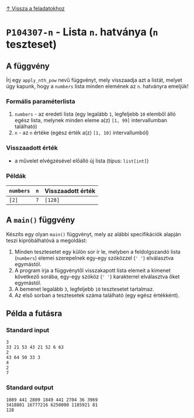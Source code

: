 
[↑ Vissza a feladatokhoz](./README.md)

# `P104307-n` - Lista `n`. hatványa (`n` teszteset)

## A függvény

Írj egy `apply_nth_pow` nevű függvényt, mely visszaadja azt a listát, melyet úgy kapunk, hogy a `numbers` lista minden elemének az `n`. hatványra emeljük!

### Formális paraméterlista

1. `numbers` - az eredeti lista (egy legalább `1`, legfeljebb `10` elemből álló egész lista, melynek minden eleme a(z) `[1, 99]` intervallumban található)
1. `n` - az `n` értéke (egész érték a(z) `[1, 10]` intervallumból)

### Visszaadott érték

* a művelet elvégzésével előálló új lista (típus: `list[int]`)

### Példák

| `numbers` | `n` | Visszaadott érték | 
| :--- | ---: | :-- | 
| `[2]` | `7` | `[128]` | 

## A `main()` függvény

Készíts egy olyan `main()` függvényt, mely az alábbi specifikációk alapján teszi kipróbálhatóvá a megoldást:

1. Minden tesztesetet egy külön sor ír le, melyben a feldolgozandó lista (`numbers`) elemei szerepelnek egy-egy szóközzel (`' '`) elválasztva egymástól.
1. A program írja a függvénytől visszakapott lista elemeit a kimenet következő sorába, egy-egy szóköz (`' '`) karakterrel elválasztva őket egymástól.
1. A bemenet legalább `3`, legfeljebb `10` tesztesetet tartalmaz.
1. Az első sorban a tesztesetek száma található (egy egész értékként).

## Példa a futásra

### Standard input

```
3
33 21 53 43 21 52 6 63
2
43 64 50 33 3
4
2
7
```

### Standard output

```
1089 441 2809 1849 441 2704 36 3969
3418801 16777216 6250000 1185921 81
128
```